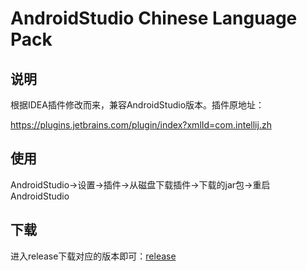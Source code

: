 # AndroidStudio Chinese Language Pack

## 说明

根据IDEA插件修改而来，兼容AndroidStudio版本。插件原地址：

<https://plugins.jetbrains.com/plugin/index?xmlId=com.intellij.zh>

## 使用

AndroidStudio->设置->插件->从磁盘下载插件->下载的jar包->重启AndroidStudio

## 下载

进入release下载对应的版本即可：[release](./release)

